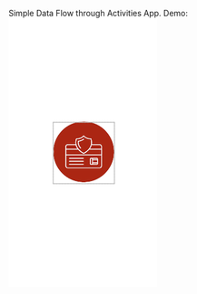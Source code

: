 Simple Data Flow through Activities App.
Demo:
[![Watch the video](https://github.com/Funkydude6103/SenderReceiverBasicApp/blob/master/preview.png)](https://github.com/Funkydude6103/SenderReceiverBasicApp/blob/master/demo.mp4)
